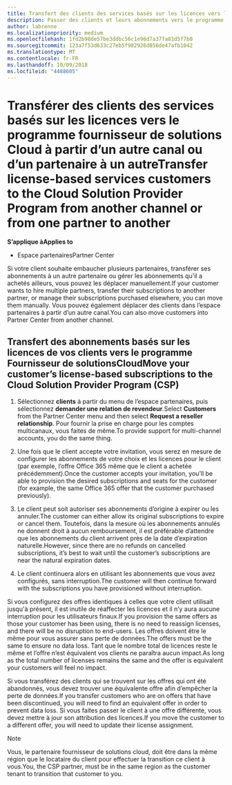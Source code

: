 ```yaml
---
title: Transfert des clients des services basés sur les licences vers le programme Fournisseur de solutionsCloud sur l'Espace partenaires | Espace partenaires
description: Passer des clients et leurs abonnements vers le programme de fournisseur de solutions cloud à partir d’un autre canal ou d’un autre partenaire.
author: labrenne
ms.localizationpriority: medium
ms.openlocfilehash: 1fd2b98de57be3ddbc56c1e96d7a37fa81d5f7b0
ms.sourcegitcommit: 123a7f53d633c27eb5f982926d856de47afb1042
ms.translationtype: MT
ms.contentlocale: fr-FR
ms.lasthandoff: 10/09/2018
ms.locfileid: "4488605"
---
```

# <a name="transfer-license-based-services-customers-to-the-cloud-solution-provider-program-from-another-channel-or-from-one-partner-to-another"></a><span data-ttu-id="8152b-103">Transférer des clients des services basés sur les licences vers le programme fournisseur de solutions Cloud à partir d’un autre canal ou d’un partenaire à un autre</span><span class="sxs-lookup"><span data-stu-id="8152b-103">Transfer license-based services customers to the Cloud Solution Provider Program from another channel or from one partner to another</span></span>

**<span data-ttu-id="8152b-104">S’applique à</span><span class="sxs-lookup"><span data-stu-id="8152b-104">Applies to</span></span>**

-  <span data-ttu-id="8152b-105">Espace partenaires</span><span class="sxs-lookup"><span data-stu-id="8152b-105">Partner Center</span></span>

<span data-ttu-id="8152b-106">Si votre client souhaite embaucher plusieurs partenaires, transférer ses abonnements à un autre partenaire ou gérer les abonnements qu'il a achetés ailleurs, vous pouvez les déplacer manuellement.</span><span class="sxs-lookup"><span data-stu-id="8152b-106">If your customer wants to hire multiple partners, transfer their subscriptions to another partner, or manage their subscriptions purchased elsewhere, you can move them manually.</span></span> <span data-ttu-id="8152b-107">Vous pouvez également déplacer des clients dans l’espace partenaires à partir d’un autre canal.</span><span class="sxs-lookup"><span data-stu-id="8152b-107">You can also move customers into Partner Center from another channel.</span></span>

## <a name="move-your-customers-license-based-subscriptions-to-the-cloud-solution-provider-program-csp"></a><span data-ttu-id="8152b-108">Transfert des abonnements basés sur les licences de vos clients vers le programme Fournisseur de solutionsCloud</span><span class="sxs-lookup"><span data-stu-id="8152b-108">Move your customer’s license-based subscriptions to the Cloud Solution Provider Program (CSP)</span></span>

1. <span data-ttu-id="8152b-109">Sélectionnez **clients** à partir du menu de l’espace partenaires, puis sélectionnez **demander une relation de revendeur**.</span><span class="sxs-lookup"><span data-stu-id="8152b-109">Select **Customers** from the Partner Center menu and then select **Request a reseller relationship**.</span></span> <span data-ttu-id="8152b-110">Pour fournir la prise en charge pour les comptes multicanaux, vous faites de même.</span><span class="sxs-lookup"><span data-stu-id="8152b-110">To provide support for multi-channel accounts, you do the same thing.</span></span>

2.  <span data-ttu-id="8152b-111">Une fois que le client accepte votre invitation, vous serez en mesure de configurer les abonnements de votre choix et les licences pour le client (par exemple, l’offre Office 365 même que le client a achetée précédemment).</span><span class="sxs-lookup"><span data-stu-id="8152b-111">Once the customer accepts your invitation, you’ll be able to provision the desired subscriptions and seats for the customer (for example, the same Office 365 offer that the customer purchased previously).</span></span>

3. <span data-ttu-id="8152b-112">Le client peut soit autoriser ses abonnements d’origine à expirer ou les annuler.</span><span class="sxs-lookup"><span data-stu-id="8152b-112">The customer can either allow its original subscriptions to expire or cancel them.</span></span> <span data-ttu-id="8152b-113">Toutefois, dans la mesure où les abonnements annulés ne donnent droit à aucun remboursement, il est préférable d’attendre que les abonnements du client arrivent près de la date d’expiration naturelle.</span><span class="sxs-lookup"><span data-stu-id="8152b-113">However, since there are no refunds on cancelled subscriptions, it’s best to wait until the customer’s subscriptions are near the natural expiration dates.</span></span>

4. <span data-ttu-id="8152b-114">Le client continuera alors en utilisant les abonnements que vous avez configurés, sans interruption.</span><span class="sxs-lookup"><span data-stu-id="8152b-114">The customer will then continue forward with the subscriptions you have provisioned without interruption.</span></span>


<span data-ttu-id="8152b-115">Si vous configurez des offres identiques à celles que votre client utilisait jusqu'à présent, il est inutile de réaffecter les licences et il n’y aura aucune interruption pour les utilisateurs finaux.</span><span class="sxs-lookup"><span data-stu-id="8152b-115">If you provision the same offers as those your customer has been using, there is no need to reassign licenses, and there will be no disruption to end-users.</span></span> <span data-ttu-id="8152b-116">Les offres doivent être le même pour vous assurer sans perte de données.</span><span class="sxs-lookup"><span data-stu-id="8152b-116">The offers must be the same to ensure no data loss.</span></span> <span data-ttu-id="8152b-117">Tant que le nombre total de licences reste le même et l’offre n’est équivalent vos clients ne paraîtra aucun impact.</span><span class="sxs-lookup"><span data-stu-id="8152b-117">As long as the total number of licenses remains the same and the offer is equivalent your customers will feel no impact.</span></span>

<span data-ttu-id="8152b-118">Si vous transférez des clients qui se trouvent sur les offres qui ont été abandonnés, vous devez trouver une équivalente offre afin d’empêcher la perte de données.</span><span class="sxs-lookup"><span data-stu-id="8152b-118">If you transfer customers who are on offers that have been discontinued, you will need to find an equivalent offer in order to prevent data loss.</span></span> <span data-ttu-id="8152b-119">Si vous faites passer le client à une offre différente, vous devez mettre à jour son attribution des licences.</span><span class="sxs-lookup"><span data-stu-id="8152b-119">If you move the customer to a different offer, you will need to update their license assignment.</span></span>

>[!NOTE]
><span data-ttu-id="8152b-120">Vous, le partenaire fournisseur de solutions cloud, doit être dans la même région que le locataire du client pour effectuer la transition ce client à vous.</span><span class="sxs-lookup"><span data-stu-id="8152b-120">You, the CSP partner, must be in the same region as the customer tenant to transition that customer to you.</span></span> 




